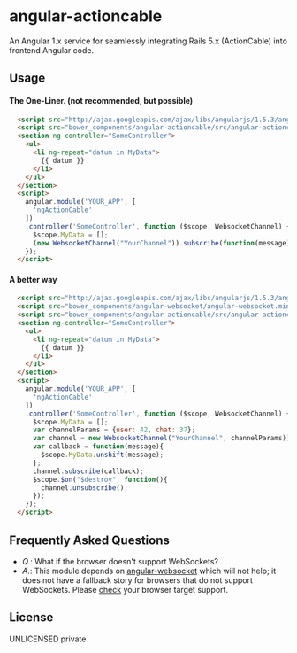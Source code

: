 # angular-actioncable
An Angular 1.x service for seamlessly integrating Rails 5.x (ActionCable) into frontend Angular code.

## Usage

#### The One-Liner. (not recommended, but possible)

```html
  <script src="http://ajax.googleapis.com/ajax/libs/angularjs/1.5.3/angular.min.js"></script>
  <script src="bower_components/angular-actioncable/src/angular-actioncable.js"></script>
  <section ng-controller="SomeController">
    <ul>
      <li ng-repeat="datum in MyData">
        {{ datum }}
      </li>
    </ul>
  </section>
  <script>
    angular.module('YOUR_APP', [
      'ngActionCable'
    ])
    .controller('SomeController', function ($scope, WebsocketChannel) {
      $scope.MyData = [];
      (new WebsocketChannel("YourChannel")).subscribe(function(message){ $scope.MyData.unshift(message) })
    });
  </script>
```

#### A better way

```html
  <script src="http://ajax.googleapis.com/ajax/libs/angularjs/1.5.3/angular.min.js"></script>
  <script src="bower_components/angular-websocket/angular-websocket.min.js"></script>
  <script src="bower_components/angular-actioncable/src/angular-actioncable.js"></script>
  <section ng-controller="SomeController">
    <ul>
      <li ng-repeat="datum in MyData">
        {{ datum }}
      </li>
    </ul>
  </section>
  <script>
    angular.module('YOUR_APP', [
      'ngActionCable'
    ])
    .controller('SomeController', function ($scope, WebsocketChannel) {
      $scope.MyData = [];
      var channelParams = {user: 42, chat: 37};
      var channel = new WebsocketChannel("YourChannel", channelParams));
      var callback = function(message){
        $scope.MyData.unshift(message);
      };
      channel.subscribe(callback);
      $scope.$on("$destroy", function(){
        channel.unsubscribe();
      });
    });
  </script>
```

## Frequently Asked Questions

 * *Q.*: What if the browser doesn't support WebSockets?
 * *A.*: This module depends on [angular-websocket](https://github.com/AngularClass/angular-websocket) which will not help; it does not have a fallback story for browsers that do not support WebSockets. Please [check](http://caniuse.com/#feat=websockets) your browser target support.

## License
UNLICENSED private

